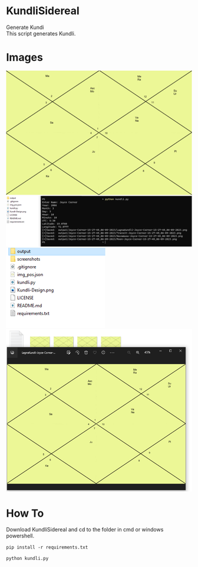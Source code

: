 # KundliSidereal   
Generate Kundi   
This script generates Kundli.         

# Images   
<img src="screenshots/LagnaKundli-Joyce-Cornor.png">   
<img src="screenshots/screenshot_0.PNG">   
<img src="screenshots/screenshot_1.PNG">   
<img src="screenshots/screenshot_2.PNG">   
   
# How To   
Download KundliSidereal and cd to the folder in cmd or windows powershell.      
```
pip install -r requirements.txt
```
   
```
python kundli.py
```
   
